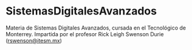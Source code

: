 # SistemasDigitalesAvanzados
Materia de Sistemas Digitales Avanzados, cursada en el Tecnológico de Monterrey. Impartida por el profesor Rick Leigh Swenson Durie (rswenson@itesm.mx)
